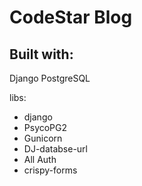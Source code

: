 # CodeStar Blog

## Built with:

Django
PostgreSQL

libs:

- django
- PsycoPG2
- Gunicorn
- DJ-databse-url
- All Auth
- crispy-forms
